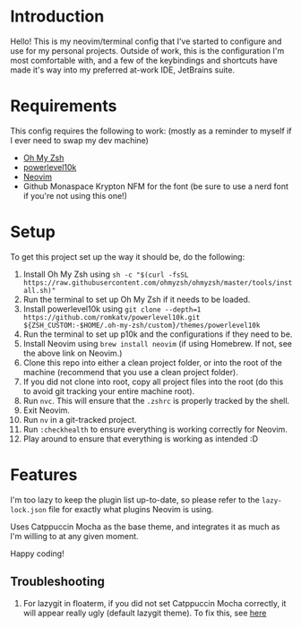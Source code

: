 # Introduction

Hello! This is my neovim/terminal config that I've started to configure and use for my personal projects. Outside of work, this is the configuration I'm most comfortable with, and a few of the keybindings and shortcuts have made it's way into my preferred at-work IDE, JetBrains suite.

# Requirements

This config requires the following to work: (mostly as a reminder to myself if I ever need to swap my dev machine)

- [Oh My Zsh](https://ohmyz.sh/)
- [powerlevel10k](https://github.com/romkatv/powerlevel10k)
- [Neovim](https://github.com/neovim/neovim/blob/master/INSTALL.md)
- Github Monaspace Krypton NFM for the font (be sure to use a nerd font if you're not using this one!)

# Setup

To get this project set up the way it should be, do the following:

1. Install Oh My Zsh using `sh -c "$(curl -fsSL https://raw.githubusercontent.com/ohmyzsh/ohmyzsh/master/tools/install.sh)"`
2. Run the terminal to set up Oh My Zsh if it needs to be loaded.
3. Install powerlevel10k using `git clone --depth=1 https://github.com/romkatv/powerlevel10k.git ${ZSH_CUSTOM:-$HOME/.oh-my-zsh/custom}/themes/powerlevel10k`
4. Run the terminal to set up p10k and the configurations if they need to be.
5. Install Neovim using `brew install neovim` (if using Homebrew. If not, see the above link on Neovim.)
6. Clone this repo into either a clean project folder, or into the root of the machine (recommend that you use a clean project folder).
7. If you did not clone into root, copy all project files into the root (do this to avoid git tracking your entire machine root).
8. Run `nvc`. This will ensure that the `.zshrc` is properly tracked by the shell.
9. Exit Neovim.
10. Run `nv` in a git-tracked project.
11. Run `:checkhealth` to ensure everything is working correctly for Neovim.
12. Play around to ensure that everything is working as intended :D

# Features

I'm too lazy to keep the plugin list up-to-date, so please refer to the `lazy-lock.json` file for exactly what plugins Neovim is using.

Uses Catppuccin Mocha as the base theme, and integrates it as much as I'm willing to at any given moment.

Happy coding!

## Troubleshooting

1. For lazygit in floaterm, if you did not set Catppuccin Mocha correctly, it will appear really ugly (default lazygit theme). To fix this, see [here](https://github.com/catppuccin/lazygit)